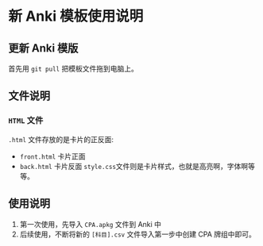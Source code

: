 # 新 Anki 模板使用说明

## 更新 Anki 模版
首先用 `git pull` 把模板文件拖到电脑上。 

## 文件说明
### `HTML` 文件
`.html` 文件存放的是卡片的正反面:
- `front.html` 卡片正面
- `back.html` 卡片反面
`style.css`文件则是卡片样式，也就是高亮啊，字体啊等等。

## 使用说明
1. 第一次使用，先导入 `CPA.apkg` 文件到 Anki 中
2. 后续使用，不断将新的 `[科目].csv` 文件导入第一步中创建 CPA 牌组中即可。 